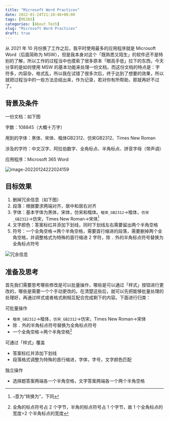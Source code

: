 ```yaml
---
title: "Microsoft Word Practices"
date: 2022-01-24T21:10:46+08:00
tags: [MS365]
categories: [About Tech]
slug: "Microsoft Word Practices"
draft: true
---
```


从 2021 年 10 月份换了工作之后，我平时使用最多的应用程序就是 Microsoft Word（后面简称为 MSW），但是我本身对这个「既熟悉又陌生」的软件还不是特别的了解，所以工作的过程当中也摸索了很多原本「眼高手低」拉下的东西，今天分享的是如何使用 MSW 的基本功能来处理一份文档，而这份文档的特点是：字符多，内容杂，格式乱，所以我在试错了很多次后，终于达到了想要的效果，所以就把过程当中的一些方法总结出来，作为记录，若对你有所帮助，那就再好不过了。

## 背景及条件

一份文档：如下图

字数：108845（大概十万字）

用到的字体：黑体、宋体、楷体GB2312、仿宋GB2312、Times New Roman

涉及的字符：中文汉字、阿拉伯数字、全角标点、半角标点、拼音字母（带声调）

应用程序：Microsoft 365 Word

![image-20220124222024159](https://dawnblog-1300625500.cos.ap-guangzhou.myqcloud.com/images/202201242220751.png "文档截图")

## 目标效果

1. 删掉冗余信息（如下图）
2. 段落：根据要求两端对齐，居中和居右对齐
3. 字体：基本字体为黑体，宋体，仿宋和楷体。`楷体_GB2312`→楷体，`仿宋_GB2312`→仿宋，Times New Roman→宋体[^1]
4. 文字颜色：答案标红并添加下划线，同时下划线左右需要留出两个半角空格
5. 符号：一个全角空格→两个半角空格，需要首行缩进的段落，需要删掉两个全角空格，并调整格式为特殊的首行缩进 2 字符，除 `.` 外的半角标点符号替换为全角标点符号



![](https://dawnblog-1300625500.cos.ap-guangzhou.myqcloud.com/images/202201242229523.png "冗余信息")

## 准备及思考

首先我们需要思考哪些修改是可以批量操作，哪些是可以通过「样式」按钮进行更改的，哪些是需要一个个手动更改的。在清楚这些后，就可以先把能够批量处理的处理好，再通过样式或者格式刷相互配合完成剩下的内容。下面进行归类：

可批量操作

- `楷体_GB2312`→楷体，`仿宋_GB2312`→仿宋，Times New Roman→宋体
- 除 `.` 外的半角标点符号替换为全角标点符号
- 一个全角空格→两个半角空格[^2]

可通过「样式」覆盖

- 答案标红并添加下划线
- 段落格式调整为特殊的首行缩进，字体，字号，文字颜色匹配

独立操作

- 选择题答案两端各一个半角空格，文字答案两端各一个两个半角空格













[^1]:`→`意为“转换为”，下同
[^2]:全角的标点符号占 2 个字节，半角的标点符号占 1 个字节，故 1 个全角标点的宽度=2 个半角标点的宽度
